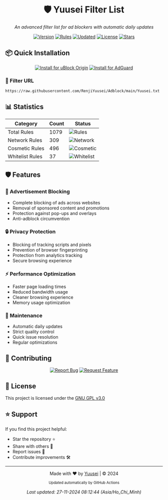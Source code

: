 <div align="center">

# 🛡️ Yuusei Filter List

_An advanced filter list for ad blockers with automatic daily updates_

[![Version](https://img.shields.io/endpoint?url=https://raw.githubusercontent.com/RenjiYuusei/Adblock/main/.github/badges/version.json)](https://github.com/RenjiYuusei/Adblock/main/Yuusei.txt)
[![Rules](https://img.shields.io/endpoint?url=https://raw.githubusercontent.com/RenjiYuusei/Adblock/main/.github/badges/rules.json)](https://raw.githubusercontent.com/RenjiYuusei/Adblock/main/Yuusei.txt)
[![Updated](https://img.shields.io/endpoint?url=https://raw.githubusercontent.com/RenjiYuusei/Adblock/main/.github/badges/updated.json)](https://github.com/RenjiYuusei/Adblock/commits/main)
[![License](https://img.shields.io/badge/license-GPL--3.0-orange?style=flat-square)](LICENSE)
[![Stars](https://img.shields.io/github/stars/RenjiYuusei/Adblock?style=flat-square&color=yellow)](https://github.com/RenjiYuusei/Adblock/stargazers)

</div>

## 📦 Quick Installation

<div align="center">

[![Install for uBlock Origin](https://img.shields.io/endpoint?url=https://raw.githubusercontent.com/RenjiYuusei/Adblock/main/.github/badges/ublock.json)](https://raw.githubusercontent.com/RenjiYuusei/Adblock/main/Yuusei.txt)
[![Install for AdGuard](https://img.shields.io/endpoint?url=https://raw.githubusercontent.com/RenjiYuusei/Adblock/main/.github/badges/adguard.json)](https://subscribe.adblockplus.org/?location=https://raw.githubusercontent.com/RenjiYuusei/Adblock/main/Yuusei.txt)

</div>

### 🔗 Filter URL
```
https://raw.githubusercontent.com/RenjiYuusei/Adblock/main/Yuusei.txt
```

## 📊 Statistics

<div align="center">

| Category | Count | Status |
|----------|--------|---------|
| Total Rules | 1079 | ![Rules](https://img.shields.io/endpoint?url=https://raw.githubusercontent.com/RenjiYuusei/Adblock/main/.github/badges/rules.json) |
| Network Rules | 309 | ![Network](https://img.shields.io/endpoint?url=https://raw.githubusercontent.com/RenjiYuusei/Adblock/main/.github/badges/network_rules.json) |
| Cosmetic Rules | 496 | ![Cosmetic](https://img.shields.io/endpoint?url=https://raw.githubusercontent.com/RenjiYuusei/Adblock/main/.github/badges/cosmetic_rules.json) |
| Whitelist Rules | 37 | ![Whitelist](https://img.shields.io/endpoint?url=https://raw.githubusercontent.com/RenjiYuusei/Adblock/main/.github/badges/whitelist_rules.json) |

</div>

## 🛡️ Features

### 🚫 Advertisement Blocking
- Complete blocking of ads across websites
- Removal of sponsored content and promotions
- Protection against pop-ups and overlays
- Anti-adblock circumvention

### 🔒 Privacy Protection
- Blocking of tracking scripts and pixels
- Prevention of browser fingerprinting
- Protection from analytics tracking
- Secure browsing experience

### ⚡ Performance Optimization
- Faster page loading times
- Reduced bandwidth usage
- Cleaner browsing experience
- Memory usage optimization

### 🔄 Maintenance
- Automatic daily updates
- Strict quality control
- Quick issue resolution
- Regular optimizations

## 🤝 Contributing

<div align="center">

[![Report Bug](https://img.shields.io/badge/Report%20Bug-Submit%20Issue-red?style=for-the-badge)](https://github.com/RenjiYuusei/Adblock/issues/new?assignees=&labels=bug&template=bug_report.md)
[![Request Feature](https://img.shields.io/badge/Request%20Feature-Submit%20Idea-blue?style=for-the-badge)](https://github.com/RenjiYuusei/Adblock/issues/new?assignees=&labels=enhancement&template=feature_request.md)

</div>

## 📜 License

This project is licensed under the [GNU GPL v3.0](LICENSE)

## ⭐ Support

If you find this project helpful:
- Star the repository ⭐
- Share with others 🔄
- Report issues 🐛
- Contribute improvements 🛠️

---

<div align="center">

Made with ❤️ by [Yuusei](https://github.com/RenjiYuusei/Adblock) | © 2024

<sub>Updated automatically by GitHub Actions</sub>

_Last updated: 27-11-2024 08:12:44 (Asia/Ho_Chi_Minh)_

</div>
